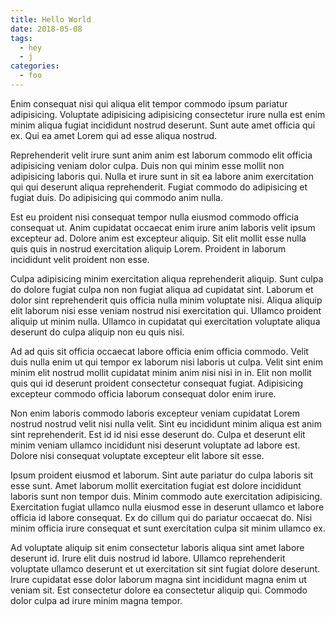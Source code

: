 ```yaml
---
title: Hello World
date: 2018-05-08
tags: 
  - hey
  - j
categories:
  - foo   
---
```

Enim consequat nisi qui aliqua elit tempor commodo ipsum pariatur adipisicing. Voluptate adipisicing adipisicing consectetur irure nulla est enim minim aliqua fugiat incididunt nostrud deserunt. Sunt aute amet officia qui ex. Qui ea amet Lorem qui ad esse aliqua nostrud.

Reprehenderit velit irure sunt anim anim est laborum commodo elit officia adipisicing veniam dolor culpa. Duis non qui minim esse mollit non adipisicing laboris qui. Nulla et irure sunt in sit ea labore anim exercitation qui qui deserunt aliqua reprehenderit. Fugiat commodo do adipisicing et fugiat duis. Do adipisicing qui commodo anim nulla.

Est eu proident nisi consequat tempor nulla eiusmod commodo officia consequat ut. Anim cupidatat occaecat enim irure anim laboris velit ipsum excepteur ad. Dolore anim est excepteur aliquip. Sit elit mollit esse nulla quis quis in nostrud exercitation aliquip Lorem. Proident in laborum incididunt velit proident non esse.

Culpa adipisicing minim exercitation aliqua reprehenderit aliquip. Sunt culpa do dolore fugiat culpa non non fugiat aliqua ad cupidatat sint. Laborum et dolor sint reprehenderit quis officia nulla minim voluptate nisi. Aliqua aliquip elit laborum nisi esse veniam nostrud nisi exercitation qui. Ullamco proident aliquip ut minim nulla. Ullamco in cupidatat qui exercitation voluptate aliqua deserunt do culpa aliquip non eu quis nisi.

Ad ad quis sit officia occaecat labore officia enim officia commodo. Velit duis nulla enim ut qui tempor ex laborum nisi laboris ut culpa. Velit sint enim minim elit nostrud mollit cupidatat minim anim nisi nisi in in. Elit non mollit quis qui id deserunt proident consectetur consequat fugiat. Adipisicing excepteur commodo officia laborum consequat dolor enim irure.

Non enim laboris commodo laboris excepteur veniam cupidatat Lorem nostrud nostrud velit nisi nulla velit. Sint eu incididunt minim aliqua est anim sint reprehenderit. Est id id nisi esse deserunt do. Culpa et deserunt elit minim veniam ullamco incididunt nisi deserunt voluptate ad labore est. Dolore nisi consequat voluptate excepteur elit labore sit esse.

Ipsum proident eiusmod et laborum. Sint aute pariatur do culpa laboris sit esse sunt. Amet laborum mollit exercitation fugiat est dolore incididunt laboris sunt non tempor duis. Minim commodo aute exercitation adipisicing. Exercitation fugiat ullamco nulla eiusmod esse in deserunt ullamco et labore officia id labore consequat. Ex do cillum qui do pariatur occaecat do. Nisi minim officia irure consequat et sunt exercitation culpa sit minim ullamco ex.

Ad voluptate aliquip sit enim consectetur laboris aliqua sint amet labore deserunt id. Irure elit duis nostrud id labore. Ullamco reprehenderit voluptate ullamco deserunt et ut exercitation sit sint fugiat dolore deserunt. Irure cupidatat esse dolor laborum magna sint incididunt magna enim ut veniam sit. Est consectetur dolore ea consectetur aliquip qui. Commodo dolor culpa ad irure minim magna tempor.
